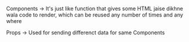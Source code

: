 Components -> It's just like function that gives some HTML jaise dikhne wala code to render, which can be reused any number of times and any where

Props -> Used for sending differenct data for same Components

